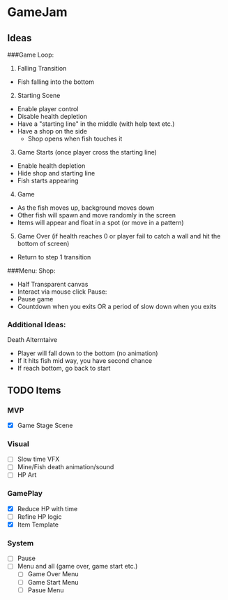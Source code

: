 # GameJam

## Ideas
###Game Loop:
1. Falling Transition 
  - Fish falling into the bottom
2. Starting Scene
  - Enable player control
  - Disable health depletion
  - Have a "starting line" in the middle (with help text etc.)
  - Have a shop on the side
	- Shop opens when fish touches it
3. Game Starts (once player cross the starting line)
  - Enable health depletion
  - Hide shop and starting line
  - Fish starts appearing
4. Game 
  - As the fish moves up, background moves down
  - Other fish will spawn and move randomly in the screen
  - Items will appear and float in a spot (or move in a pattern)
5. Game Over (if health reaches 0 or player fail to catch a wall and hit the bottom of screen)
  - Return to step 1 transition

###Menu:
Shop:
- Half Transparent canvas
- Interact via mouse click
Pause:
- Pause game
- Countdown when you exits OR a period of slow down when you exits

### Additional Ideas:
Death Alterntaive
  - Player will fall down to the bottom (no animation)
  - If it hits fish mid way, you have second chance
  - If reach bottom, go back to start

## TODO Items
### MVP
- [X] Game Stage Scene
### Visual
- [ ] Slow time VFX
- [ ] Mine/Fish death animation/sound
- [ ] HP Art
### GamePlay
- [X] Reduce HP with time
- [ ] Refine HP logic
- [X] Item Template
### System
- [ ] Pause 
- [ ] Menu and all (game over, game start etc.)
  - [ ] Game Over Menu
  - [ ] Game Start Menu
  - [ ] Pasue Menu

